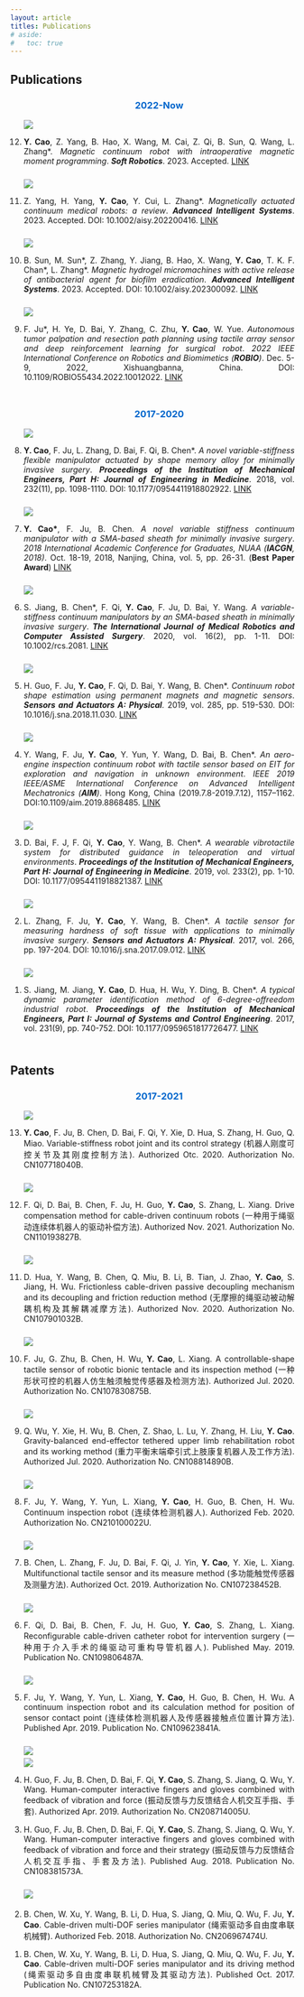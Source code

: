 ```yaml
---
layout: article
titles: Publications
# aside:
#   toc: true
---
```


## Publications
<ol reversed>
<center><h3 style="color:#0066CC">2022-Now</h3> </center>

<div class="item" style="padding-bottom:10px">
  <div class="item__image">
    <img class="image image--sm shadow" src="/assets/publications/journals/coming_soon.jpg"/>
  </div>
  <div class="item__content">
    <li><div class="item__description">
      <p style ="text-align:justify;"><b>Y. Cao</b>, Z. Yang, B. Hao, X. Wang, M. Cai, Z. Qi, B. Sun, Q. Wang, L. Zhang*. <i>Magnetic continuum robot with intraoperative magnetic moment programming</i>. <i><b>Soft Robotics</b></i>. 2023. Accepted.
      <a class="button button--success button--pill button--xs" href="https://caoyanfei94.github.io/publications.html" target="_blank" rel="noopener noreferrer">LINK</a></p>
    </div></li>
  </div>
</div>

<div class="item" style="padding-bottom:10px">
  <div class="item__image">
    <img class="image image--sm shadow" src="/assets/publications/journals/journal-ais_2023.png"/>
  </div>
  <div class="item__content">
    <li><div class="item__description">
      <p style ="text-align:justify;">Z. Yang, H. Yang, <b>Y. Cao</b>, Y. Cui, L. Zhang*. <i>Magnetically actuated continuum medical robots: a review</i>. <i><b>Advanced Intelligent Systems</b></i>. 2023. Accepted. DOI: 10.1002/aisy.202200416.
      <a class="button button--success button--pill button--xs" href="https://doi.org/10.1002/aisy.202200416" target="_blank" rel="noopener noreferrer">LINK</a></p>
    </div></li>
  </div>
</div>

<div class="item" style="padding-bottom:10px">
  <div class="item__image">
    <img class="image image--sm shadow" src="/assets/publications/journals/journal-ais_2023_2.png"/>
  </div>
  <div class="item__content">
    <li><div class="item__description">
      <p style ="text-align:justify;">B. Sun, M. Sun*, Z. Zhang, Y. Jiang, B. Hao, X. Wang, <b>Y. Cao</b>, T. K. F. Chan*, L. Zhang*. <i>Magnetic hydrogel micromachines with active release of antibacterial agent for biofilm eradication</i>. <i><b>Advanced Intelligent Systems</b></i>. 2023. Accepted. DOI: 10.1002/aisy.202300092.
      <a class="button button--success button--pill button--xs" href="https://onlinelibrary.wiley.com/doi/10.1002/aisy.202300092" target="_blank" rel="noopener noreferrer">LINK</a></p>
    </div></li>
  </div>
</div>

<div class="item" style="padding-bottom:10px">
  <div class="item__image">
    <img class="image image--sm shadow" src="/assets/publications/journals/journal-robio_2022.png"/>
  </div>
  <div class="item__content">
    <li><div class="item__description">
      <p style ="text-align:justify;">F. Ju*, H. Ye, D. Bai, Y. Zhang, C. Zhu, <b>Y. Cao</b>, W. Yue. <i>Autonomous tumor palpation and resection path planning using tactile array sensor and deep reinforcement learning for surgical robot</i>. <i>2022 IEEE International Conference on Robotics and Biomimetics (<b>ROBIO</b>)</i>. Dec. 5-9, 2022, Xishuangbanna, China. DOI: 10.1109/ROBIO55434.2022.10012022.
      <a class="button button--success button--pill button--xs" href="https://doi.org/10.1109/ROBIO55434.2022.10012022" target="_blank" rel="noopener noreferrer">LINK</a></p>
    </div></li>
  </div>
</div>

<center><h3 style="color:#0066CC">2017-2020</h3> </center>

<div class="item" style="padding-bottom:10px">
  <div class="item__image">
    <img class="image image--sm shadow" src="/assets/publications/journals/journal-part_h_2018.png"/>
  </div>
  <div class="item__content">
    <li><div class="item__description">
      <p style ="text-align:justify;"><b>Y. Cao</b>, F. Ju, L. Zhang, D. Bai, F. Qi, B. Chen*. <i>A novel variable-stiffness flexible manipulator actuated by shape memory alloy for minimally invasive surgery</i>. <i><b>Proceedings of the Institution of Mechanical Engineers, Part H: Journal of Engineering in Medicine</b></i>. 2018, vol. 232(11), pp. 1098-1110. DOI: 10.1177/0954411918802922.
      <a class="button button--success button--pill button--xs" href="https://journals.sagepub.com/doi/10.1177/0954411918802922" target="_blank" rel="noopener noreferrer">LINK</a></p>
    </div></li>
  </div>
</div>

<div class="item" style="padding-bottom:10px">
  <div class="item__image">
    <img class="image image--sm shadow" src="/assets/publications/journals/conference-iacgn_2018.png"/>
  </div>
  <div class="item__content">
    <li><div class="item__description">
      <p style ="text-align:justify;"><b>Y. Cao*</b>, F. Ju, B. Chen. <i>A novel variable stiffness continuum manipulator with a SMA-based sheath for minimally invasive surgery</i>. <i>2018 International Academic Conference for Graduates, NUAA (<b>IACGN</b>, 2018)</i>. Oct. 18-19, 2018, Nanjing, China, vol. 5, pp. 26-31. (<b>Best Paper Award</b>)
      <a class="button button--success button--pill button--xs" href="/assets/publications/journals/conference-iacgn_2018.pdf" download="IACGN2018_Volume5.pdf">LINK</a></p>
    </div></li>
  </div>
</div>

<div class="item" style="padding-bottom:10px">
  <div class="item__image">
    <img class="image image--sm shadow" src="/assets/publications/journals/journal-ijmr_2020.png"/>
  </div>
  <div class="item__content">
    <li><div class="item__description">
      <p style ="text-align:justify;">S. Jiang, B. Chen*, F. Qi, <b>Y. Cao</b>, F. Ju, D. Bai, Y. Wang. <i>A variable-stiffness continuum manipulators by an SMA-based sheath in minimally invasive surgery</i>. <i><b>The International Journal of Medical Robotics and Computer Assisted Surgery</b></i>. 2020, vol. 16(2), pp. 1-11. DOI: 10.1002/rcs.2081.
      <a class="button button--success button--pill button--xs" href="https://onlinelibrary.wiley.com/doi/10.1002/rcs.2081" target="_blank" rel="noopener noreferrer">LINK</a></p>
    </div></li>
  </div>
</div>

<div class="item" style="padding-bottom:10px">
  <div class="item__image">
    <img class="image image--sm shadow" src="/assets/publications/journals/journal-sna_2019.png"/>
  </div>
  <div class="item__content">
    <li><div class="item__description">
      <p style ="text-align:justify;">H. Guo, F. Ju, <b>Y. Cao</b>, F. Qi, D. Bai, Y. Wang, B. Chen*. <i>Continuum robot shape estimation using permanent magnets and magnetic sensors</i>. <i><b>Sensors and Actuators A: Physical</b></i>. 2019, vol. 285, pp. 519-530. DOI: 10.1016/j.sna.2018.11.030. 
      <a class="button button--success button--pill button--xs" href="https://doi.org/10.1016/j.sna.2018.11.030" target="_blank" rel="noopener noreferrer">LINK</a></p>
    </div></li>
  </div>
</div>

<div class="item" style="padding-bottom:10px">
  <div class="item__image">
    <img class="image image--sm shadow" src="/assets/publications/journals/conference-ieee_aim_2019.png"/>
  </div>
  <div class="item__content">
    <li><div class="item__description">
      <p style ="text-align:justify;">Y. Wang, F. Ju, <b>Y. Cao</b>, Y. Yun, Y. Wang, D. Bai, B. Chen*. <i>An aero-engine inspection continuum robot with tactile sensor based on EIT for exploration and navigation in unknown environment</i>. <i>IEEE 2019 IEEE/ASME International Conference on Advanced Intelligent Mechatronics (<b>AIM</b>)</i>. Hong Kong, China (2019.7.8-2019.7.12), 1157–1162. DOI:10.1109/aim.2019.8868485.
      <a class="button button--success button--pill button--xs" href="https://doi.org/10.1109/AIM.2019.8868485" target="_blank" rel="noopener noreferrer">LINK</a></p>
    </div></li>
  </div>
</div>

<div class="item" style="padding-bottom:10px">
  <div class="item__image">
    <img class="image image--sm shadow" src="/assets/publications/journals/journal-part_h_2019.png"/>
  </div>
  <div class="item__content">
    <li><div class="item__description">
      <p style ="text-align:justify;">D. Bai, F. J, F. Qi, <b>Y. Cao</b>, Y. Wang, B. Chen*. <i>A wearable vibrotactile system for distributed guidance in teleoperation and virtual environments</i>. <i><b>Proceedings of the Institution of Mechanical Engineers, Part H: Journal of Engineering in Medicine</b></i>. 2019, vol. 233(2), pp. 1-10. DOI: 10.1177/0954411918821387.
      <a class="button button--success button--pill button--xs" href="https://journals.sagepub.com/doi/10.1177/0954411918821387" target="_blank" rel="noopener noreferrer">LINK</a></p>
    </div></li>
  </div>
</div>

<div class="item" style="padding-bottom:10px">
  <div class="item__image">
    <img class="image image--sm shadow" src="/assets/publications/journals/journal-sna_2017.png"/>
  </div>
  <div class="item__content">
    <li><div class="item__description">
      <p style ="text-align:justify;">L. Zhang, F. Ju, <b>Y. Cao</b>, Y. Wang, B. Chen*. <i>A tactile sensor for measuring hardness of soft tissue with applications to minimally invasive surgery</i>. <i><b>Sensors and Actuators A: Physical</b></i>. 2017, vol. 266, pp. 197-204. DOI: 10.1016/j.sna.2017.09.012.
      <a class="button button--success button--pill button--xs" href="https://doi.org/10.1016/j.sna.2017.09.012" target="_blank" rel="noopener noreferrer">LINK</a></p>
    </div></li>
  </div>
</div>

<div class="item" style="padding-bottom:10px">
  <div class="item__image">
    <img class="image image--sm shadow" src="/assets/publications/journals/journal-part_i_2017.png"/>
  </div>
  <div class="item__content">
    <li><div class="item__description">
      <p style ="text-align:justify;">S. Jiang, M. Jiang, <b>Y. Cao</b>, D. Hua, H. Wu, Y. Ding, B. Chen*. <i>A typical dynamic parameter identification method of 6-degree-offreedom industrial robot</i>. <i><b>Proceedings of the Institution of Mechanical Engineers, Part I: Journal of Systems and Control Engineering</b></i>. 2017, vol. 231(9), pp. 740-752. DOI: 10.1177/0959651817726477. 
      <a class="button button--success button--pill button--xs" href="https://journals.sagepub.com/doi/abs/10.1177/0959651817726477" target="_blank" rel="noopener noreferrer">LINK</a></p>
    </div></li>
  </div>
</div>
</ol>

## Patents
<ol reversed>
<center><h3 style="color:#0066CC">2017-2021</h3> </center>

<div class="item" style="padding-bottom:10px">
  <div class="item__image">
    <img class="image image--sm shadow" src="/assets/publications/patents/patent-CN107718040B.png"/>
  </div>
  <div class="item__content">
    <li><div class="item__description">
      <p style ="text-align:justify;"><b>Y. Cao</b>, F. Ju, B. Chen, D. Bai, F. Qi, Y. Xie, D. Hua, S. Zhang, H. Guo, Q. Miao. Variable-stiffness robot joint and its control strategy (机器人刚度可控关节及其刚度控制方法). Authorized Otc. 2020. Authorization No. CN107718040B.</p>
    </div></li>
  </div>
</div>

<div class="item" style="padding-bottom:10px">
  <div class="item__image">
    <img class="image image--sm shadow" src="/assets/publications/patents/patent-CN110193827A.png"/>
  </div>
  <div class="item__content">
    <li><div class="item__description">
      <p style ="text-align:justify;">F. Qi, D. Bai, B. Chen, F. Ju, H. Guo, <b>Y. Cao</b>, S. Zhang, L. Xiang. Drive compensation method for cable-driven continuum robots (一种用于绳驱动连续体机器人的驱动补偿方法). Authorized Nov. 2021. Authorization No. CN110193827B.</p>
    </div></li>
  </div>
</div>

<div class="item" style="padding-bottom:10px">
  <div class="item__image">
    <img class="image image--sm shadow" src="/assets/publications/patents/patent-CN107901032B.png"/>
  </div>
  <div class="item__content">
    <li><div class="item__description">
      <p style ="text-align:justify;">D. Hua, Y. Wang, B. Chen, Q. Miu, B. Li, B. Tian, J. Zhao, <b>Y. Cao</b>, S. Jiang, H. Wu. Frictionless cable-driven passive decoupling mechanism and its decoupling and friction reduction method (无摩擦的绳驱动被动解耦机构及其解耦减摩方法). Authorized Nov. 2020. Authorization No. CN107901032B.</p>
    </div></li>
  </div>
</div>

<div class="item" style="padding-bottom:10px">
  <div class="item__image">
    <img class="image image--sm shadow" src="/assets/publications/patents/patent-CN107830875B.png"/>
  </div>
  <div class="item__content">
    <li><div class="item__description">
      <p style ="text-align:justify;">F. Ju, G. Zhu, B. Chen, H. Wu, <b>Y. Cao</b>, L. Xiang. A controllable-shape tactile sensor of robotic bionic tentacle and its inspection method (一种形状可控的机器人仿生触须触觉传感器及检测方法). Authorized Jul. 2020. Authorization No. CN107830875B.</p>
    </div></li>
  </div>
</div>

<div class="item" style="padding-bottom:10px">
  <div class="item__image">
    <img class="image image--sm shadow" src="/assets/publications/patents/patent-CN108814890B.png"/>
  </div>
  <div class="item__content">
    <li><div class="item__description">
      <p style ="text-align:justify;">Q. Wu, Y. Xie, H. Wu, B. Chen, Z. Shao, L. Lu, Y. Zhang, H. Liu, <b>Y. Cao</b>. Gravity-balanced end-effector tethered upper limb rehabilitation robot and its working method (重力平衡末端牵引式上肢康复机器人及工作方法). Authorized Jul. 2020. Authorization No. CN108814890B.</p>
    </div></li>
  </div>
</div>

<div class="item" style="padding-bottom:10px">
  <div class="item__image">
    <img class="image image--sm shadow" src="/assets/publications/patents/patent-CN210100022U.png"/>
  </div>
  <div class="item__content">
    <li><div class="item__description">
      <p style ="text-align:justify;">F. Ju, Y. Wang, Y. Yun, L. Xiang, <b>Y. Cao</b>, H. Guo, B. Chen, H. Wu. Continuum inspection robot (连续体检测机器人). Authorized Feb. 2020. Authorization No. CN210100022U.</p>
    </div></li>
  </div>
</div>

<div class="item" style="padding-bottom:10px">
  <div class="item__image">
    <img class="image image--sm shadow" src="/assets/publications/patents/patent-CN107238452B.png"/>
  </div>
  <div class="item__content">
    <li><div class="item__description">
      <p style ="text-align:justify;">B. Chen, L. Zhang, F. Ju, D. Bai, F. Qi, J. Yin, <b>Y. Cao</b>, Y. Xie, L. Xiang. Multifunctional tactile sensor and its measure method (多功能触觉传感器及测量方法). Authorized Oct. 2019. Authorization No. CN107238452B.</p>
    </div></li>
  </div>
</div>

<div class="item" style="padding-bottom:10px">
  <div class="item__image">
    <img class="image image--sm shadow" src="/assets/publications/patents/patent-CN109806487A.png"/>
  </div>
  <div class="item__content">
    <li><div class="item__description">
      <p style ="text-align:justify;">F. Qi, D. Bai, B. Chen, F. Ju, H. Guo, <b>Y. Cao</b>, S. Zhang, L. Xiang. Reconfigurable cable-driven catheter robot for intervention surgery (一种用于介入手术的绳驱动可重构导管机器人). Published May. 2019. Publication No. CN109806487A.</p>
    </div></li>
  </div>
</div>

<div class="item" style="padding-bottom:10px">
  <div class="item__image">
    <img class="image image--sm shadow" src="/assets/publications/patents/patent-CN109623841A.png"/>
  </div>
  <div class="item__content">
    <li><div class="item__description">
      <p style ="text-align:justify;">F. Ju, Y. Wang, Y. Yun, L. Xiang, <b>Y. Cao</b>, H. Guo, B. Chen, H. Wu. A continuum inspection robot and its calculation method for position of sensor contact point (连续体检测机器人及传感器接触点位置计算方法). Published Apr. 2019. Publication No. CN109623841A.</p>
    </div></li>
  </div>
</div>

<div class="item" style="padding-bottom:10px">
  <div class="item__image">
    <img class="image image--sm shadow" src="/assets/publications/patents/patent-CN108381573A.png" style="margin-bottom: 5px;"/><br>
    <img class="image image--sm shadow" src="/assets/publications/patents/patent-CN108381573A_2.png"/>
  </div>
  <div class="item__content">
    <li><div class="item__description">
      <p style ="text-align:justify;">H. Guo, F. Ju, B. Chen, D. Bai, F. Qi, <b>Y. Cao</b>, S. Zhang, S. Jiang, Q. Wu, Y. Wang. Human-computer interactive fingers and gloves combined with feedback of vibration and force (振动反馈与力反馈结合人机交互手指、手套). Authorized Apr. 2019. Authorization No. CN208714005U.</p>
    </div></li>
    <li><div class="item__description">
      <p style ="text-align:justify;">H. Guo, F. Ju, B. Chen, D. Bai, F. Qi, <b>Y. Cao</b>, S. Zhang, S. Jiang, Q. Wu, Y. Wang. Human-computer interactive fingers and gloves combined with feedback of vibration and force and their strategy (振动反馈与力反馈结合人机交互手指、手套及方法). Published Aug. 2018. Publication No. CN108381573A.</p>
    </div></li>
  </div>
</div>

<div class="item" style="padding-bottom:10px">
  <div class="item__image">
    <img class="image image--sm shadow" src="/assets/publications/patents/patent-CN206967474U.png" style="margin-bottom: 5px;"/><br>
  </div>
  <div class="item__content">
    <li><div class="item__description">
      <p style ="text-align:justify;">B. Chen, W. Xu, Y. Wang, B. Li, D. Hua, S. Jiang, Q. Miu, Q. Wu, F. Ju, <b>Y. Cao</b>. Cable-driven multi-DOF series manipulator (绳索驱动多自由度串联机械臂). Authorized Feb. 2018. Authorization No. CN206967474U.</p>
    </div></li>
    <li><div class="item__description">
      <p style ="text-align:justify;">B. Chen, W. Xu, Y. Wang, B. Li, D. Hua, S. Jiang, Q. Miu, Q. Wu, F. Ju, <b>Y. Cao</b>. Cable-driven multi-DOF series manipulator and its driving method (绳索驱动多自由度串联机械臂及其驱动方法). Published Oct. 2017. Publication No. CN107253182A.</p>
    </div></li>
  </div>
</div>
</ol>